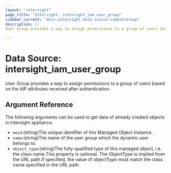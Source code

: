 ```yaml
---
layout: "intersight"
page_title: "Intersight: intersight_iam_user_group"
sidebar_current: "docs-intersight-data-source-iamUserGroup"
description: |-
User Group provides a way to assign permissions to a group of users based on the IdP attributes received after authentication.

---
```


# Data Source: intersight_iam_user_group
User Group provides a way to assign permissions to a group of users based on the IdP attributes received after authentication.

## Argument Reference
The following arguments can be used to get data of already created objects in Intersight appliance:
* `moid`:(string)The unique identifier of this Managed Object instance.
* `name`:(string)The name of the user group which the dynamic user belongs to.
* `object_type`:(string)The fully-qualified type of this managed object, i.e. the class name.This property is optional. The ObjectType is implied from the URL path.If specified, the value of objectType must match the class name specified in the URL path.
